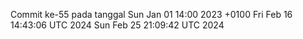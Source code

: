 Commit ke-55 pada tanggal Sun Jan 01 14:00 2023 +0100
Fri Feb 16 14:43:06 UTC 2024
Sun Feb 25 21:09:42 UTC 2024
